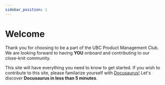 ```yaml
---
sidebar_position: 1
---
```


# Welcome

Thank you for choosing to be a part of the UBC Product Management Club. We are looking forward to having **YOU** onboard and contributing to our close-knit community.

This site will have everything you need to know to get started. If you wish to contribute to this site, please familarize yourself with <a href="https://tutorial.docusaurus.io/"> Docusaurus!</a>
Let's discover **Docusaurus in less than 5 minutes**.
